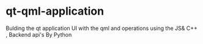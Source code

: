 # qt-qml-application
Bulding the qt application UI with the qml and operations using the JS&amp; C++ , Backend api's By Python
